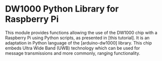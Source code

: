 # DW1000 Python Library for Raspberry Pi

This module provides functions allowing the use of the DW1000 chip with a Raspberry Pi using Python scripts, as presented in [this tutorial]. It is an adaptation in Python language of the [arduino-dw1000] library. 
This chip embeds Ultra Wide Band (UWB) technology which can be used for message transmissions and more commonly, ranging functionality.
